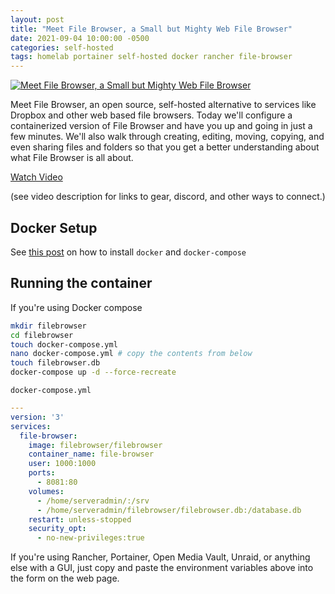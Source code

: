 ```yaml
---
layout: post
title: "Meet File Browser, a Small but Mighty Web File Browser"
date: 2021-09-04 10:00:00 -0500
categories: self-hosted
tags: homelab portainer self-hosted docker rancher file-browser
---
```


[![Meet File Browser, a Small but Mighty Web File Browser](https://img.youtube.com/vi/W2yZ5_sd9Hc/0.jpg)](https://www.youtube.com/watch?v=W2yZ5_sd9Hc "Meet File Browser, a Small but Mighty Web File Browser")

Meet File Browser, an open source, self-hosted alternative to services like Dropbox and other web based file browsers.  Today we'll configure a containerized version of File Browser and have you up and going in just a few minutes.  We'll also walk through creating, editing, moving, copying, and even sharing files and folders so that you get a better understanding about what File Browser is all about.

[Watch Video](https://www.youtube.com/watch?v=W2yZ5_sd9Hc)


(see video description for links to gear, discord, and other ways to connect.)

## Docker Setup

See [this post](https://techno-tim.github.io/posts/docker-compose-install/) on how to install `docker` and `docker-compose`

## Running the container

If you're using Docker compose

```bash
mkdir filebrowser
cd filebrowser
touch docker-compose.yml
nano docker-compose.yml # copy the contents from below
touch filebrowser.db
docker-compose up -d --force-recreate
```

`docker-compose.yml`

```yml
---
version: '3'
services:
  file-browser:
    image: filebrowser/filebrowser
    container_name: file-browser
    user: 1000:1000
    ports:
      - 8081:80
    volumes:
      - /home/serveradmin/:/srv
      - /home/serveradmin/filebrowser/filebrowser.db:/database.db
    restart: unless-stopped
    security_opt:
      - no-new-privileges:true
```


If you're using Rancher, Portainer, Open Media Vault, Unraid, or anything else with a GUI, just copy and paste the environment variables above into the form on the web page.